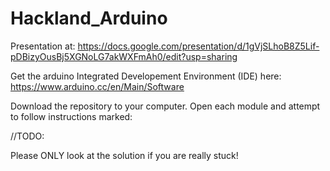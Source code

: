 # Hackland_Arduino

Presentation at:
https://docs.google.com/presentation/d/1gVjSLhoB8Z5Lif-pDBizyOusBj5XGNoLG7akWXFmAh0/edit?usp=sharing

Get the arduino Integrated Developement Environment (IDE) here:
https://www.arduino.cc/en/Main/Software

Download the repository to your computer. 
Open each module and attempt to follow instructions marked: 

//TODO:

Please ONLY look at the solution if you are really stuck!
